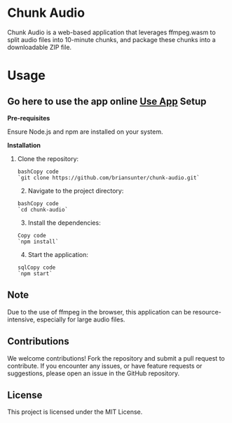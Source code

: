 Chunk Audio
===========

Chunk Audio is a web-based application that leverages ffmpeg.wasm to split audio files into 10-minute chunks, and package these chunks into a downloadable ZIP file.

# Usage

Go here to use the app online
[Use App](https://chunk-audio.netlify.app/)
Setup
-----

**Pre-requisites**

Ensure Node.js and npm are installed on your system.

**Installation**

1. Clone the repository:

    ```
    bashCopy code
    `git clone https://github.com/briansunter/chunk-audio.git`

    ```

    2. Navigate to the project directory:

    ```
    bashCopy code
    `cd chunk-audio`

    ```

    3. Install the dependencies:

    ```
    Copy code
    `npm install`

    ```

    4. Start the application:

    ```
    sqlCopy code
    `npm start`

    ```

Note
----

Due to the use of ffmpeg in the browser, this application can be resource-intensive, especially for large audio files.

Contributions
-------------

We welcome contributions! Fork the repository and submit a pull request to contribute. If you encounter any issues, or have feature requests or suggestions, please open an issue in the GitHub repository.

License
-------

This project is licensed under the MIT License.
